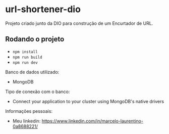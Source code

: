 # url-shortener-dio

Projeto criado junto da DIO para construção de um Encurtador de URL.

## Rodando o projeto

- `npm install`
- `npm run build`
- `npm run dev`

Banco de dados utilizado:

- MongoDB

Tipo de conexão com o banco:

- Connect your application to your cluster using MongoDB's native drivers

Informações pessoais:

- Meu linkedin: https://www.linkedin.com/in/marcelo-laurentino-0a8688221/
